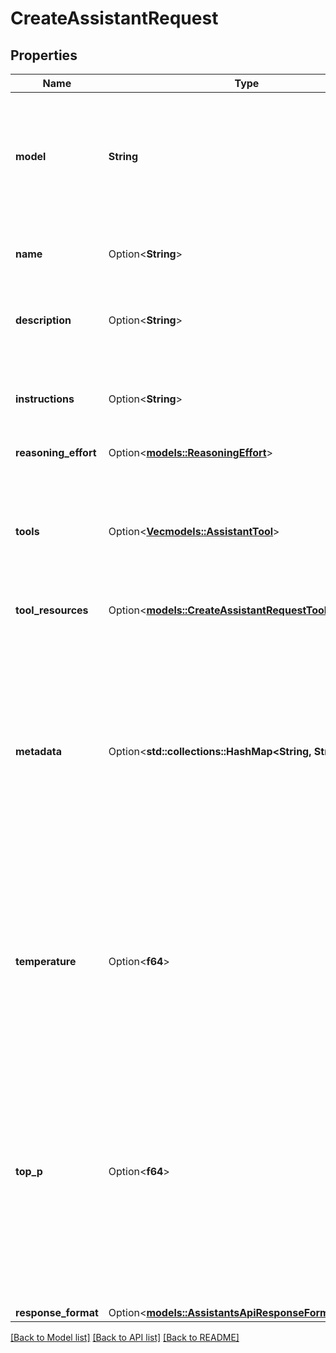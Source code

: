 # CreateAssistantRequest

## Properties

Name | Type | Description | Notes
------------ | ------------- | ------------- | -------------
**model** | **String** | ID of the model to use. You can use the [List models](https://platform.openai.com/docs/api-reference/models/list) API to see all of your available models, or see our [Model overview](https://platform.openai.com/docs/models) for descriptions of them.  | 
**name** | Option<**String**> | The name of the assistant. The maximum length is 256 characters.  | [optional]
**description** | Option<**String**> | The description of the assistant. The maximum length is 512 characters.  | [optional]
**instructions** | Option<**String**> | The system instructions that the assistant uses. The maximum length is 256,000 characters.  | [optional]
**reasoning_effort** | Option<[**models::ReasoningEffort**](ReasoningEffort.md)> |  | [optional]
**tools** | Option<[**Vec<models::AssistantTool>**](AssistantTool.md)> | A list of tool enabled on the assistant. There can be a maximum of 128 tools per assistant. Tools can be of types `code_interpreter`, `file_search`, or `function`.  | [optional]
**tool_resources** | Option<[**models::CreateAssistantRequestToolResources**](CreateAssistantRequest_tool_resources.md)> |  | [optional]
**metadata** | Option<**std::collections::HashMap<String, String>**> | Set of 16 key-value pairs that can be attached to an object. This can be useful for storing additional information about the object in a structured format, and querying for objects via API or the dashboard.   Keys are strings with a maximum length of 64 characters. Values are strings with a maximum length of 512 characters.  | [optional]
**temperature** | Option<**f64**> | What sampling temperature to use, between 0 and 2. Higher values like 0.8 will make the output more random, while lower values like 0.2 will make it more focused and deterministic.  | [optional]
**top_p** | Option<**f64**> | An alternative to sampling with temperature, called nucleus sampling, where the model considers the results of the tokens with top_p probability mass. So 0.1 means only the tokens comprising the top 10% probability mass are considered.  We generally recommend altering this or temperature but not both.  | [optional]
**response_format** | Option<[**models::AssistantsApiResponseFormatOption**](AssistantsApiResponseFormatOption.md)> |  | [optional]

[[Back to Model list]](../README.md#documentation-for-models) [[Back to API list]](../README.md#documentation-for-api-endpoints) [[Back to README]](../README.md)


